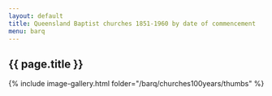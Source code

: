 ```yaml
---
layout: default
title: Queensland Baptist churches 1851-1960 by date of commencement
menu: barq
---
```

## {{ page.title }}

{% include image-gallery.html folder="/barq/churches100years/thumbs" %}